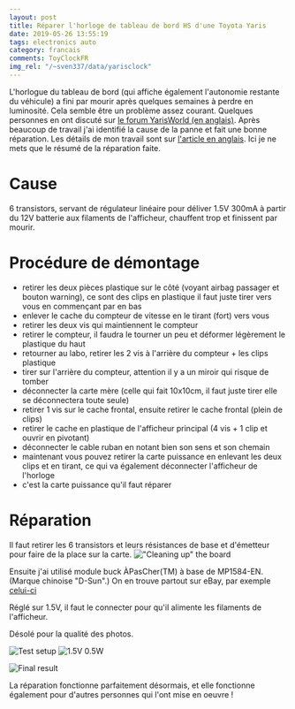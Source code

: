 ```yaml
---
layout: post
title: Réparer l'horloge de tableau de bord HS d'une Toyota Yaris
date: 2019-05-26 13:55:19
tags: electronics auto
category: francais
comments: ToyClockFR
img_rel: "/~sven337/data/yarisclock"
---
```


L'horlogue du tableau de bord (qui affiche également l'autonomie restante du véhicule) a fini par mourir après quelques semaines à perdre en luminosité. Cela semble être un problème assez courant. Quelques personnes en ont discuté sur [le forum YarisWorld (en anglais)](http://www.yarisworld.com/forums/showthread.php?t=44172). Après beaucoup de travail j'ai identifié la cause de la panne et fait une bonne réparation.
Les détails de mon travail sont sur [l'article en anglais](/~sven337/english/2019/05/25/Fixing-a-broken-dashboard-clock-on-Toyota-Yaris.html). Ici je ne mets que le résumé de la réparation faite.

# Cause

6 transistors, servant de régulateur linéaire pour déliver 1.5V 300mA à partir du 12V batterie aux filaments de l'afficheur, chauffent trop et finissent par mourir.

# Procédure de démontage
 
- retirer les deux pièces plastique sur le côté (voyant airbag passager et bouton warning), ce sont des clips en plastique il faut juste tirer vers vous en commençant par en bas
- enlever le cache du compteur de vitesse en le tirant (fort) vers vous
- retirer les deux vis qui maintiennent le compteur
- retirer le compteur, il faudra le tourner un peu et déformer légèrement le plastique du haut
- retourner au labo, retirer les 2 vis à l'arrière du compteur + les clips plastique
- tirer sur l'arrière du compteur, attention il y a un miroir qui risque de tomber
- déconnecter la carte mère (celle qui fait 10x10cm, il faut juste tirer elle se déconnectera toute seule)
- retirer 1 vis sur le cache frontal, ensuite retirer le cache frontal (plein de clips)
- retirer le cache en plastique de l'afficheur principal (4 vis + 1 clip et ouvrir en pivotant)
- déconnecter le cable ruban en notant bien son sens et son chemain
- maintenant vous pouvez retirer la carte puissance en enlevant les deux clips et en tirant, ce qui va également déconnecter l'afficheur de l'horloge
- c'est la carte puissance qu'il faut réparer


# Réparation

Il faut retirer les 6 transistors et leurs résistances de base et d'émetteur pour faire de la place sur la carte.
!["Cleaning up" the board](cleanboard.jpg)

Ensuite j'ai utilisé module buck ÀPasCher(TM) à base de MP1584-EN. (Marque chinoise "D-Sun".) On en trouve partout sur eBay, par exemple
[celui-ci](https://www.ebay.fr/itm/Ultra-Small-...-/322408214136)

Réglé sur 1.5V, il faut le connecter pour qu'il alimente les filaments de l'afficheur.

Désolé pour la qualité des photos. 

![Test setup](test_setup.jpg)
![1.5V 0.5W](halfwatt.jpg)


![Final result](final.jpg)


<script>
    $(document).ready(function() {
		$("a[href$='.jpg'],a[href$='.jpeg'],a[href$='.png'],a[href$='.gif']").attr('rel', 'gallery').fancybox();
    });
</script>

La réparation fonctionne parfaitement désormais, et elle fonctionne également pour d'autres personnes qui l'ont mise en oeuvre !
